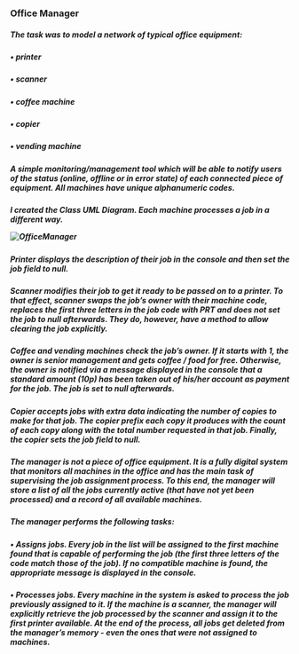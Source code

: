 <h3> Office Manager

<h5>The task was to model a network of typical office equipment:
<h5>• printer
<h5>• scanner
<h5>• coffee machine 
<h5>• copier
<h5>• vending machine
<h5>A simple monitoring/management tool which will be able to notify users of the status (online, offline or in error state) of each connected piece of equipment. All machines have unique alphanumeric codes.
 
 
<h5>I created the Class UML Diagram. Each machine processes a job in a different way.
 
 
 
 
![OfficeManager](https://github.com/IngaPosiunaite/QuizApplication/assets/119749457/f9305bb1-53aa-4206-b6b4-5f9493f11522)


 
 
 
<h5> Printer displays the description of their job in the console and then set the job field to null.
<h5> Scanner modifies their job to get it ready to be passed on to a printer. To that effect, scanner swaps the job’s owner with their machine code, replaces the first three letters in the job code with PRT and does not set the job to null afterwards. They do, however, have a method to allow clearing the job explicitly.
<h5> Coffee and vending machines check the job’s owner. If it starts with 1, the owner is senior management and gets coffee / food for free. Otherwise, the owner is notified via a message displayed in the console that a standard amount (10p) has been taken out of his/her account as payment for the job. The job is set to null afterwards.
<h5>Copier accepts jobs with extra data indicating the number of copies to make for that job. The copier prefix each copy it produces with the count of each copy along with the total number requested in that job. Finally, the copier sets the job field to null.

<h5>The manager is not a piece of office equipment. It is a fully digital system that monitors all machines in the office and has the main task of supervising the job assignment process. To this end, the manager will store a list of all the jobs currently active (that have not yet been processed) and a record of all available machines. 
<h5>The manager performs the following tasks:
<h5>• Assigns jobs. Every job in the list will be assigned to the first machine found that is capable of performing the job (the first three letters of the code match those of the job). If no compatible machine is found, the appropriate message is displayed in the console. 
<h5>• Processes jobs. Every machine in the system is asked to process the job previously assigned to it. If the machine is a scanner, the manager will explicitly retrieve the job processed by the scanner and assign it to the first printer available. At the end of the process, all jobs get deleted from the manager’s memory - even the ones that were not assigned to machines. 
